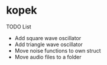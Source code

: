# kopek

TODO List
- Add square wave oscillator
- Add triangle wave oscillator
- Move noise functions to own struct
- Move audio files to a folder